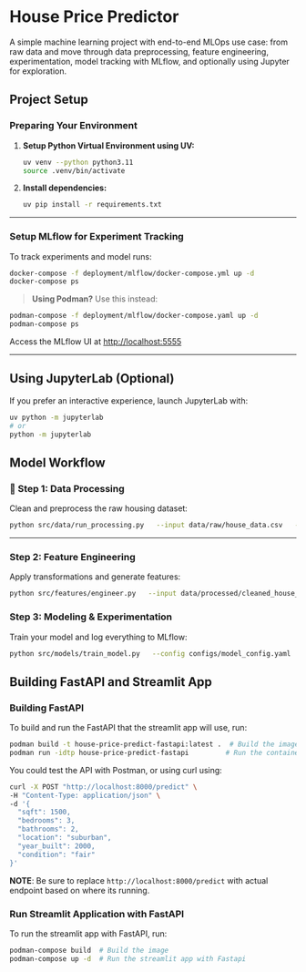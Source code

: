 # House Price Predictor

A simple machine learning project with end-to-end MLOps use case: from raw data and move through data preprocessing, feature engineering, experimentation, model tracking with MLflow, and optionally using Jupyter for exploration. 

## Project Setup

### Preparing Your Environment

1. **Setup Python Virtual Environment using UV:**

   ```bash
   uv venv --python python3.11
   source .venv/bin/activate
   ```

2. **Install dependencies:**

   ```bash
   uv pip install -r requirements.txt
   ```

---

### Setup MLflow for Experiment Tracking

To track experiments and model runs:

```bash
docker-compose -f deployment/mlflow/docker-compose.yml up -d
docker-compose ps
```

> **Using Podman?** Use this instead:

```bash
podman-compose -f deployment/mlflow/docker-compose.yaml up -d
podman-compose ps
```

Access the MLflow UI at [http://localhost:5555](http://localhost:5555)

---

## Using JupyterLab (Optional)

If you prefer an interactive experience, launch JupyterLab with:

```bash
uv python -m jupyterlab
# or
python -m jupyterlab
```

## Model Workflow

### 🧹 Step 1: Data Processing

Clean and preprocess the raw housing dataset:

```bash
python src/data/run_processing.py   --input data/raw/house_data.csv   --output data/processed/cleaned_house_data.csv
```

---

### Step 2: Feature Engineering

Apply transformations and generate features:

```bash
python src/features/engineer.py   --input data/processed/cleaned_house_data.csv   --output data/processed/featured_house_data.csv   --preprocessor models/trained/preprocessor.pkl
```

### Step 3: Modeling & Experimentation

Train your model and log everything to MLflow:

```bash
python src/models/train_model.py   --config configs/model_config.yaml   --data data/processed/featured_house_data.csv   --models-dir models   --mlflow-tracking-uri http://localhost:5555
```


## Building FastAPI and Streamlit App

### Building FastAPI

To build and run the FastAPI that the streamlit app will use, run:

```bash
podman build -t house-price-predict-fastapi:latest .  # Build the image
podman run -idtp house-price-predict-fastapi         # Run the container
```

You could test the API with Postman, or using curl using:

```bash
curl -X POST "http://localhost:8000/predict" \
-H "Content-Type: application/json" \
-d '{
  "sqft": 1500,
  "bedrooms": 3,
  "bathrooms": 2,
  "location": "suburban",
  "year_built": 2000,
  "condition": "fair"
}'
```
**NOTE**: Be sure to replace `http://localhost:8000/predict` with actual endpoint based on where its running.

### Run Streamlit Application with FastAPI

To run the streamlit app with FastAPI, run:

```bash
podman-compose build  # Build the image
podman-compose up -d  # Run the streamlit app with Fastapi
```
